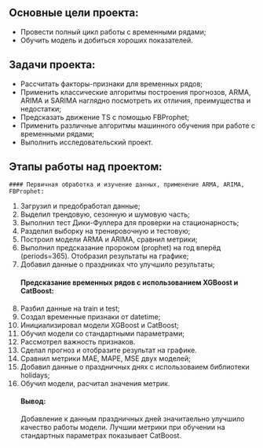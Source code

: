 ## Основные цели проекта:
- Провести полный цикл работы с временными рядами;
- Обучить модель и добиться хороших показателей. 

## Задачи проекта:
- Рассчитать факторы-признаки для временных рядов;
- Применить классические алгоритмы построения прогнозов, ARMA, ARIMA и SARIMA наглядно посмотреть их отличия, преимущества и недостатки;
- Предсказать движение TS с помощью FBProphet;
- Применить различные алгоритмы машинного обучения при работе с временными рядами;
- Выполнить исследовательский проект.

## Этапы работы над проектом: 
    #### Первичная обработка и изучение данных, применение ARMA, ARIMA, FBProphet:
1. Загрузил и предобработал данные;
2. Выделил трендовую, сезонную и шумовую часть;
3. Выполнил тест Дики-Фуллера для проверки на стационарность;
4. Разделил выборку на тренировочную и тестовую;
5. Построил модели ARMA и ARIMA, сравнил метрики;
6. Выполнил предсказание пророком (prophet) на год вперёд (periods=365). Отобразил результаты на графике;
7. Добавил данные о праздниках что улучшило результаты;
    #### Предсказание временных рядов с использованием XGBoost и CatBoost:
1. Разбил данные на train и test;
2. Создал временные признаки от datetime;
3. Инициализировал модели XGBoost и CatBoost;
4. Обучил модели со стандартными параметрами;
5. Рассмотрел важность признаков.
6. Сделал прогноз и отобразите результат на графике.
7. Сравнил метрики MAE, MAPE, MSE двух моделей;
8. Добавил данные о праздничных днях с использоваием библиотеки holidays;
9. Обучил модели, расчитал значения метрик. 
    #### Вывод:
    Добавление к данным праздничных дней значитаельно улучшило качество работы модели. Лучшии метрики при обучении на стандартных параметрах показывает CatBoost.